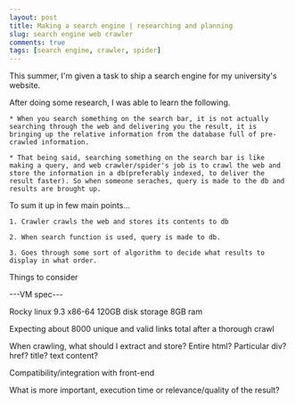 ```yaml
---
layout: post
title: Making a search engine | researching and planning
slug: search engine web crawler
comments: true
tags: [search engine, crawler, spider]
---
```


This summer, I'm given a task to ship a search engine for my university's website.

After doing some research, I was able to learn the following.

    * When you search something on the search bar, it is not actually searching through the web and delivering you the result, it is bringing up the relative information from the database full of pre-crawled information.

    * That being said, searching something on the search bar is like making a query, and web crawler/spider's job is to crawl the web and store the information in a db(preferably indexed, to deliver the result faster). So when someone seraches, query is made to the db and results are brought up.

To sum it up in few main points...

    1. Crawler crawls the web and stores its contents to db

    2. When search function is used, query is made to db.

    3. Goes through some sort of algorithm to decide what results to display in what order.

Things to consider

---VM spec---

Rocky linux 9.3 x86-64
120GB disk storage 8GB ram

Expecting about 8000 unique and valid links total after a thorough crawl

When crawling, what should I extract and store? Entire html? Particular div? href? title? text content?

Compatibility/integration with front-end

What is more important, execution time or relevance/quality of the result?